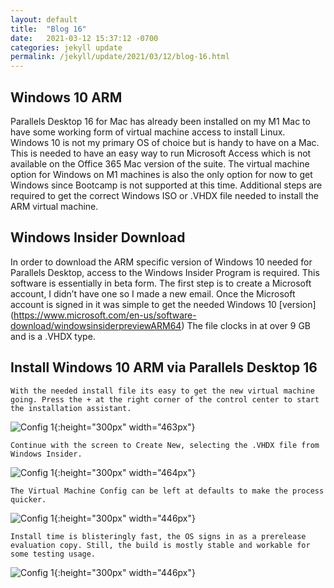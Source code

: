 ```yaml
---
layout: default
title:  "Blog 16"
date:   2021-03-12 15:37:12 -0700
categories: jekyll update
permalink: /jekyll/update/2021/03/12/blog-16.html
---
```


## Windows 10 ARM

Parallels Desktop 16 for Mac has already been installed on my M1 Mac to have some working form of virtual machine access to install Linux. Windows 10 is not my primary OS of choice but is handy to have on a Mac. This is needed to have an easy way to run Microsoft Access which is not available on the Office 365 Mac version of the suite. The virtual machine option for Windows on M1 machines is also the only option for now to get Windows since Bootcamp is not supported at this time. Additional steps are required to get the correct Windows ISO or .VHDX file needed to install the ARM virtual machine.


## Windows Insider Download

In order to download the ARM specific version of Windows 10 needed for Parallels Desktop, access to the Windows Insider Program is required. This software is essentially in beta form. The first step is to create a Microsoft account, I didn’t have one so I made a new email. Once the Microsoft account is signed in it was simple to get the needed Windows 10 [version] (https://www.microsoft.com/en-us/software-download/windowsinsiderpreviewARM64) The file clocks in at over 9 GB and is a .VHDX type.


## Install Windows 10 ARM via Parallels Desktop 16


`With the needed install file its easy to get the new virtual machine going. Press the + at the right corner of the control center to start the installation assistant.`

![Config 1](https://user-images.githubusercontent.com/70084203/111020870-a35f1400-837d-11eb-9fc1-96c5f799027b.png){:height="300px" width="463px"}



`Continue with the screen to Create New, selecting the .VHDX file from Windows Insider.`

![Config 1](https://user-images.githubusercontent.com/70084203/111020657-68a8ac00-837c-11eb-9999-dbfa8cb834ab.png){:height="300px" width="464px"}



`The Virtual Machine Config can be left at defaults to make the process quicker.`

![Config 1](https://user-images.githubusercontent.com/70084203/111021168-609e3b80-837f-11eb-8c5b-0a20c9e3b202.png){:height="300px" width="446px"}



`Install time is blisteringly fast, the OS signs in as a prerelease evaluation copy. Still, the build is mostly stable and workable for some testing usage.` 

![Config 1](https://user-images.githubusercontent.com/70084203/111021258-e7531880-837f-11eb-8d45-a6c9c3df772c.png){:height="300px" width="446px"}
